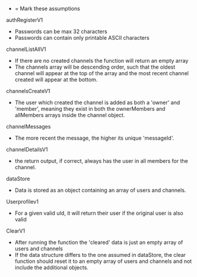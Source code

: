 * = Mark these assumptions


authRegisterV1
* Passwords can be max 32 characters
* Passwords can contain only printable ASCII characters

channelListAllV1
* If there are no created channels the function will return an empty array
* The channels array will be descending order, such that the oldest channel will appear at the top of the array and the most recent channel created will appear at the bottom.

channelsCreateV1
* The user which created the channel is added as both a 'owner' and 'member', meaning they exist in both the ownerMembers and allMembers arrays inside the channel object.

channelMessages
* The more recent the message, the higher its unique 'messageId'.

channelDetailsV1
- the return output, if correct, always has the user in all members for the channel.

dataStore
- Data is stored as an object containing an array of users and channels. 

Userprofilev1
- For a given valid uId, it will return their user if the original user is also valid


ClearV1
- After running the function the 'cleared' data is just an empty array of users and channels
- If the data structure differs to the one assumed in dataStore, the clear function should reset it to an empty array of users and channels and not include the additional objects. 




